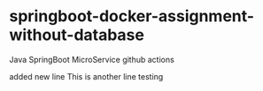 # springboot-docker-assignment-without-database
Java SpringBoot MicroService
github actions

added new line
This is another line
testing


